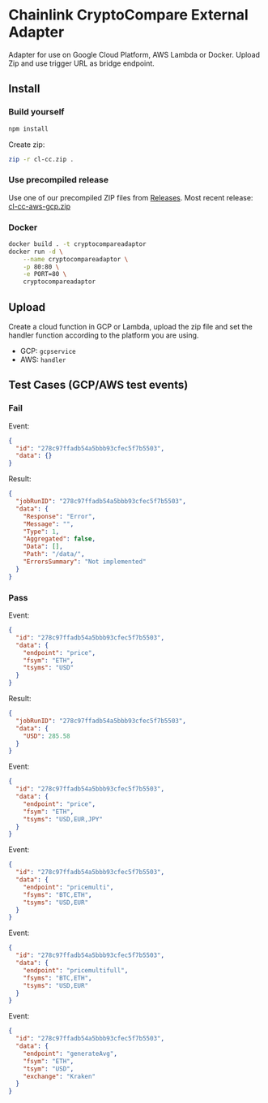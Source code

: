 # Chainlink CryptoCompare External Adapter

Adapter for use on Google Cloud Platform, AWS Lambda or Docker. Upload Zip and use trigger URL as bridge endpoint.

## Install

### Build yourself

```bash
npm install
```

Create zip:

```bash
zip -r cl-cc.zip .
```

### Use precompiled release

Use one of our precompiled ZIP files from [Releases](https://github.com/OracleFinder/CryptoCompareExternalAdapter/releases). Most recent release: [cl-cc-aws-gcp.zip](https://github.com/OracleFinder/CryptoCompareExternalAdapter/releases/download/v1.0/cl-cc-aws-gcp.zip)

### Docker
```bash
docker build . -t cryptocompareadaptor
docker run -d \
    --name cryptocompareadaptor \
    -p 80:80 \
    -e PORT=80 \
    cryptocompareadaptor
```


## Upload

Create a cloud function in GCP or Lambda, upload the zip file and set the handler function according to the platform you are using.

* GCP: `gcpservice`
* AWS: `handler`

## Test Cases (GCP/AWS test events)

### Fail

Event: 
```json
{
  "id": "278c97ffadb54a5bbb93cfec5f7b5503",
  "data": {}
}
```

Result:
```json
{
  "jobRunID": "278c97ffadb54a5bbb93cfec5f7b5503",
  "data": {
    "Response": "Error",
    "Message": "",
    "Type": 1,
    "Aggregated": false,
    "Data": [],
    "Path": "/data/",
    "ErrorsSummary": "Not implemented"
  }
}
```

### Pass

Event:
```json
{
  "id": "278c97ffadb54a5bbb93cfec5f7b5503",
  "data": {
    "endpoint": "price",
    "fsym": "ETH",
    "tsyms": "USD"
  }
}
```

Result:
```json
{
  "jobRunID": "278c97ffadb54a5bbb93cfec5f7b5503",
  "data": {
    "USD": 285.58
  }
}
```

Event:
```json
{
  "id": "278c97ffadb54a5bbb93cfec5f7b5503",
  "data": {
    "endpoint": "price",
    "fsym": "ETH",
    "tsyms": "USD,EUR,JPY"
  }
}
```

Event:
```json
{
  "id": "278c97ffadb54a5bbb93cfec5f7b5503",
  "data": {
    "endpoint": "pricemulti",
    "fsyms": "BTC,ETH",
    "tsyms": "USD,EUR"
  }
}
```

Event:
```json
{
  "id": "278c97ffadb54a5bbb93cfec5f7b5503",
  "data": {
    "endpoint": "pricemultifull",
    "fsyms": "BTC,ETH",
    "tsyms": "USD,EUR"
  }
}
```

Event:
```json
{
  "id": "278c97ffadb54a5bbb93cfec5f7b5503",
  "data": {
    "endpoint": "generateAvg",
    "fsym": "ETH",
    "tsym": "USD",
    "exchange": "Kraken"
  }
}
```
